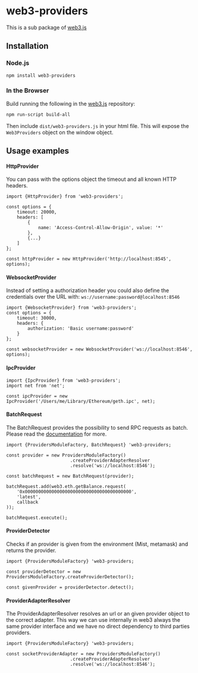 # web3-providers

This is a sub package of [web3.js][repo]

## Installation

### Node.js

```bash
npm install web3-providers
```

### In the Browser

Build running the following in the [web3.js][repo] repository:

```bash
npm run-script build-all
```

Then include `dist/web3-providers.js` in your html file.
This will expose the `Web3Providers` object on the window object.


## Usage examples

#### HttpProvider
You can pass with the options object the timeout and all known HTTP headers. 

``` 
import {HttpProvider} from 'web3-providers';

const options = {
    timeout: 20000,
    headers: [
        {
            name: 'Access-Control-Allow-Origin', value: '*'
        },
        {...}
    ]
};

const httpProvider = new HttpProvider('http://localhost:8545', options); 
```

#### WebsocketProvider
Instead of setting a authorization header you could also define the credentials over the URL with:
```ws://username:password@localhost:8546```

``` 
import {WebsocketProvider} from 'web3-providers';
const options = { 
    timeout: 30000, 
    headers: {
        authorization: 'Basic username:password'
    }
};
 
const websocketProvider = new WebsocketProvider('ws://localhost:8546', options);
```

#### IpcProvider
``` 
import {IpcProvider} from 'web3-providers';
import net from 'net';

const ipcProvider = new IpcProvider('/Users/me/Library/Ethereum/geth.ipc', net);
```

#### BatchRequest
The BatchRequest provides the possibility to send RPC requests as batch.
Please read the [documentation][docs] for more.

``` 
import {ProvidersModuleFactory, BatchRequest} 'web3-providers;

const provider = new ProvidersModuleFactory()
                        .createProviderAdapterResolver
                        .resolve('ws://localhost:8546');

const batchRequest = new BatchRequest(provider);

batchRequest.add(web3.eth.getBalance.request(
    '0x0000000000000000000000000000000000000000',
    'latest',
    callback
));

batchRequest.execute();
```

#### ProviderDetector
Checks if an provider is given from the environment (Mist, metamask) and returns the provider.

``` 
import {ProvidersModuleFactory} 'web3-providers;

const providerDetector = new ProvidersModuleFactory.createProviderDetector();

const givenProvider = providerDetector.detect();
```

#### ProviderAdapterResolver
The ProviderAdapterResolver resolves an url or an given provider object to the correct adapter. 
This way we can use internally in web3 always the same provider interface and we have no direct dependency to third parties providers.

``` 
import {ProvidersModuleFactory} 'web3-providers;

const socketProviderAdapter = new ProvidersModuleFactory()
                        .createProviderAdapterResolver
                        .resolve('ws://localhost:8546');
```

[docs]: http://web3js.readthedocs.io/en/1.0/
[repo]: https://github.com/ethereum/web3.js
